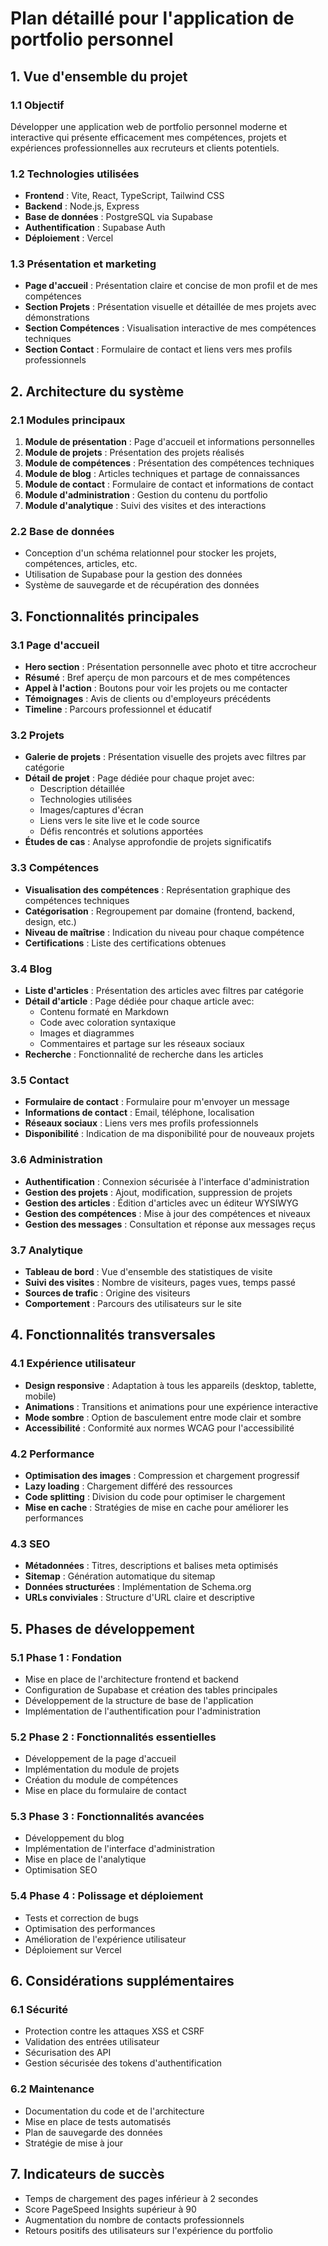 # Plan détaillé pour l'application de portfolio personnel

## 1. Vue d'ensemble du projet

### 1.1 Objectif
Développer une application web de portfolio personnel moderne et interactive qui présente efficacement mes compétences, projets et expériences professionnelles aux recruteurs et clients potentiels.

### 1.2 Technologies utilisées
- **Frontend** : Vite, React, TypeScript, Tailwind CSS
- **Backend** : Node.js, Express
- **Base de données** : PostgreSQL via Supabase
- **Authentification** : Supabase Auth
- **Déploiement** : Vercel

### 1.3 Présentation et marketing
- **Page d'accueil** : Présentation claire et concise de mon profil et de mes compétences
- **Section Projets** : Présentation visuelle et détaillée de mes projets avec démonstrations
- **Section Compétences** : Visualisation interactive de mes compétences techniques
- **Section Contact** : Formulaire de contact et liens vers mes profils professionnels

## 2. Architecture du système

### 2.1 Modules principaux
1. **Module de présentation** : Page d'accueil et informations personnelles
2. **Module de projets** : Présentation des projets réalisés
3. **Module de compétences** : Présentation des compétences techniques
4. **Module de blog** : Articles techniques et partage de connaissances
5. **Module de contact** : Formulaire de contact et informations de contact
6. **Module d'administration** : Gestion du contenu du portfolio
7. **Module d'analytique** : Suivi des visites et des interactions

### 2.2 Base de données
- Conception d'un schéma relationnel pour stocker les projets, compétences, articles, etc.
- Utilisation de Supabase pour la gestion des données
- Système de sauvegarde et de récupération des données

## 3. Fonctionnalités principales

### 3.1 Page d'accueil
- **Hero section** : Présentation personnelle avec photo et titre accrocheur
- **Résumé** : Bref aperçu de mon parcours et de mes compétences
- **Appel à l'action** : Boutons pour voir les projets ou me contacter
- **Témoignages** : Avis de clients ou d'employeurs précédents
- **Timeline** : Parcours professionnel et éducatif

### 3.2 Projets
- **Galerie de projets** : Présentation visuelle des projets avec filtres par catégorie
- **Détail de projet** : Page dédiée pour chaque projet avec:
  - Description détaillée
  - Technologies utilisées
  - Images/captures d'écran
  - Liens vers le site live et le code source
  - Défis rencontrés et solutions apportées
- **Études de cas** : Analyse approfondie de projets significatifs

### 3.3 Compétences
- **Visualisation des compétences** : Représentation graphique des compétences techniques
- **Catégorisation** : Regroupement par domaine (frontend, backend, design, etc.)
- **Niveau de maîtrise** : Indication du niveau pour chaque compétence
- **Certifications** : Liste des certifications obtenues

### 3.4 Blog
- **Liste d'articles** : Présentation des articles avec filtres par catégorie
- **Détail d'article** : Page dédiée pour chaque article avec:
  - Contenu formaté en Markdown
  - Code avec coloration syntaxique
  - Images et diagrammes
  - Commentaires et partage sur les réseaux sociaux
- **Recherche** : Fonctionnalité de recherche dans les articles

### 3.5 Contact
- **Formulaire de contact** : Formulaire pour m'envoyer un message
- **Informations de contact** : Email, téléphone, localisation
- **Réseaux sociaux** : Liens vers mes profils professionnels
- **Disponibilité** : Indication de ma disponibilité pour de nouveaux projets

### 3.6 Administration
- **Authentification** : Connexion sécurisée à l'interface d'administration
- **Gestion des projets** : Ajout, modification, suppression de projets
- **Gestion des articles** : Édition d'articles avec un éditeur WYSIWYG
- **Gestion des compétences** : Mise à jour des compétences et niveaux
- **Gestion des messages** : Consultation et réponse aux messages reçus

### 3.7 Analytique
- **Tableau de bord** : Vue d'ensemble des statistiques de visite
- **Suivi des visites** : Nombre de visiteurs, pages vues, temps passé
- **Sources de trafic** : Origine des visiteurs
- **Comportement** : Parcours des utilisateurs sur le site

## 4. Fonctionnalités transversales

### 4.1 Expérience utilisateur
- **Design responsive** : Adaptation à tous les appareils (desktop, tablette, mobile)
- **Animations** : Transitions et animations pour une expérience interactive
- **Mode sombre** : Option de basculement entre mode clair et sombre
- **Accessibilité** : Conformité aux normes WCAG pour l'accessibilité

### 4.2 Performance
- **Optimisation des images** : Compression et chargement progressif
- **Lazy loading** : Chargement différé des ressources
- **Code splitting** : Division du code pour optimiser le chargement
- **Mise en cache** : Stratégies de mise en cache pour améliorer les performances

### 4.3 SEO
- **Métadonnées** : Titres, descriptions et balises meta optimisés
- **Sitemap** : Génération automatique du sitemap
- **Données structurées** : Implémentation de Schema.org
- **URLs conviviales** : Structure d'URL claire et descriptive

## 5. Phases de développement

### 5.1 Phase 1 : Fondation
- Mise en place de l'architecture frontend et backend
- Configuration de Supabase et création des tables principales
- Développement de la structure de base de l'application
- Implémentation de l'authentification pour l'administration

### 5.2 Phase 2 : Fonctionnalités essentielles
- Développement de la page d'accueil
- Implémentation du module de projets
- Création du module de compétences
- Mise en place du formulaire de contact

### 5.3 Phase 3 : Fonctionnalités avancées
- Développement du blog
- Implémentation de l'interface d'administration
- Mise en place de l'analytique
- Optimisation SEO

### 5.4 Phase 4 : Polissage et déploiement
- Tests et correction de bugs
- Optimisation des performances
- Amélioration de l'expérience utilisateur
- Déploiement sur Vercel

## 6. Considérations supplémentaires

### 6.1 Sécurité
- Protection contre les attaques XSS et CSRF
- Validation des entrées utilisateur
- Sécurisation des API
- Gestion sécurisée des tokens d'authentification

### 6.2 Maintenance
- Documentation du code et de l'architecture
- Mise en place de tests automatisés
- Plan de sauvegarde des données
- Stratégie de mise à jour

## 7. Indicateurs de succès

- Temps de chargement des pages inférieur à 2 secondes
- Score PageSpeed Insights supérieur à 90
- Augmentation du nombre de contacts professionnels
- Retours positifs des utilisateurs sur l'expérience du portfolio
